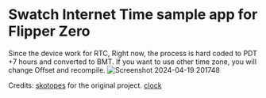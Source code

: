 # Swatch Internet Time sample app for Flipper Zero
Since the device work for RTC, Right now, the process is hard coded to PDT +7 hours and converted to BMT. If you want to use other time zone, you will change Offset and recompile.
![Screenshot 2024-04-19 201748](https://github.com/ourovoros/ClockFlipperZero/assets/4804527/1b1a5257-0759-4435-9696-a890a1269254)


Credits: [skotopes](https://github.com/skotopes) for the original project. [clock](https://github.com/flipperdevices/flipperzero-good-faps/tree/dev/clock)

